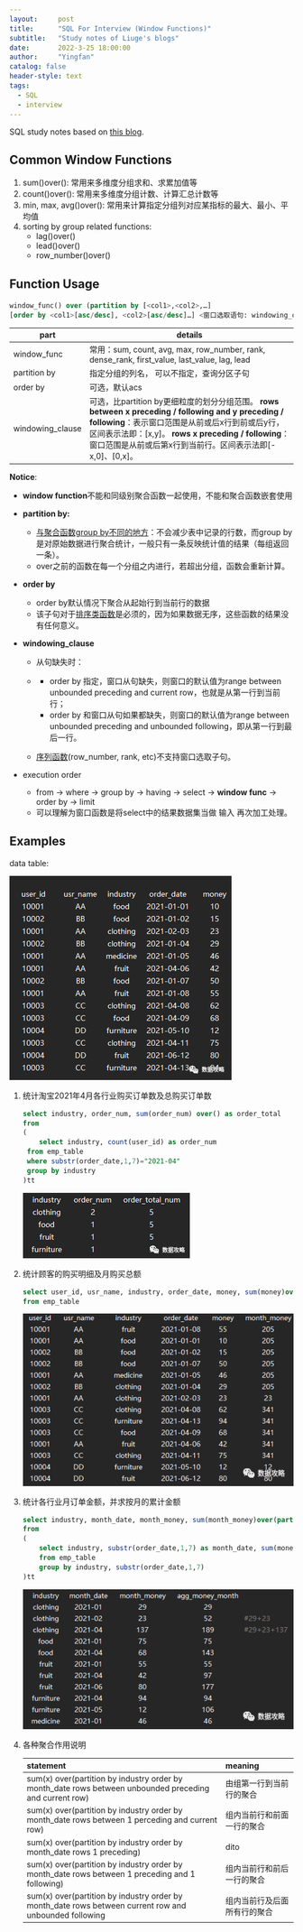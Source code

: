 ```yaml
---
layout:     post
title:      "SQL For Interview (Window Functions)"
subtitle:   "Study notes of Liuge's blogs"
date:       2022-3-25 18:00:00
author:     "Yingfan"
catalog: false
header-style: text
tags:
  - SQL
  - interview
---
```


SQL study notes based on [this blog](https://mp.weixin.qq.com/s/TJzvYLB52MjjnJRx6XQIrA).

## Common Window Functions

1. sum()over(): 常用来多维度分组求和、求累加值等
2. count()over(): 常用来多维度分组计数、计算汇总计数等
3. min, max, avg()over(): 常用来计算指定分组列对应某指标的最大、最小、平均值
4. sorting by group related functions:
   - lag()over()
   - lead()over()
   - row_number()over()

## Function Usage

```sql
window_func() over (partition by [<col1>,<col2>,…]
[order by <col1>[asc/desc], <col2>[asc/desc]…] <窗口选取语句: windowing_clause>))
```

| part             | details                                                      |
| ---------------- | ------------------------------------------------------------ |
| window_func      | 常用：sum, count, avg, max, row_number, rank, dense_rank, first_value, last_value, lag, lead |
| partition by     | 指定分组的列名， 可以不指定，查询分区子句                    |
| order by         | 可选，默认acs                                                |
| windowing_clause | 可选，比partition by更细粒度的划分分组范围。 **rows between x preceding / following and y preceding / following**：表示窗口范围是从前或后x行到前或后y行，区间表示法即：[x,y]。 **rows x preceding / following**：窗口范围是从前或后第x行到当前行。区间表示法即[-x,0]、[0,x]。 |

**Notice**:

- **window function**不能和同级别聚合函数一起使用，不能和聚合函数嵌套使用

- **partition by:**

  - <u>与聚合函数group by不同的地方</u>：不会减少表中记录的行数，而group by是对原始数据进行聚合统计，一般只有一条反映统计值的结果（每组返回一条）。
  - over之前的函数在每一个分组之内进行，若超出分组，函数会重新计算。

- **order by**

  - order by默认情况下聚合从起始行到当前行的数据
  - 该子句对于<u>排序类函数</u>是必须的，因为如果数据无序，这些函数的结果没有任何意义。

- **windowing_clause**

  - 从句缺失时：

  - - order by 指定，窗口从句缺失，则窗口的默认值为range between unbounded preceding and current row，也就是从第一行到当前行；
    - order by 和窗口从句如果都缺失，则窗口的默认值为range between unbounded preceding and unbounded following，即从第一行到最后一行。

  - <u>序列函数</u>(row_number, rank, etc)不支持窗口选取子句。

- execution order

  - from -> where -> group by -> having -> select -> **window func** -> order by -> limit
  - 可以理解为窗口函数是将select中的结果数据集当做 输入 再次加工处理。

## Examples

data table:

![](../img/in-post/post-sql/post-hive-ex1.png)

1. 统计淘宝2021年4月各行业购买订单数及总购买订单数

   ```sql
   select industry, order_num, sum(order_num) over() as order_total
   from
   (
       select industry, count(user_id) as order_num
   	from emp_table
   	where substr(order_date,1,7)="2021-04"
   	group by industry
   )tt
   
   ```

   ![](../img/in-post/post-sql/post-hive-ex2.png)

2. 统计顾客的购买明细及月购买总额

   ```sql
   select user_id, usr_name, industry, order_date, money, sum(money)over(partition by month(order_date)) as month_money
   from emp_table
   ```

   ![](../img/in-post/post-sql/post-hive-ex3.png)

3. 统计各行业月订单金额，并求按月的累计金额

   ```sql
   select industry, month_date, month_money, sum(month_money)over(partition by industry order by month_date) as agg_month_money
   from
   (
       select industry, substr(order_date,1,7) as month_date, sum(money) as month_money
       from emp_table
       group by industry, substr(order_date,1,7)
   )tt
   
   ```

   ![](../img/in-post/post-sql/post-hive-ex4.png)

4. 各种聚合作用说明

   | statement                                                    | meaning                      |
   | ------------------------------------------------------------ | ---------------------------- |
   | sum(x) over(partition by industry order by month_date rows between unbounded preceding and current row) | 由组第一行到当前行的聚合     |
   | sum(x) over(partition by industry order by month_date rows between 1 perceding and current row) | 组内当前行和前面一行的聚合   |
   | sum(x) over(partition by industry order by month_date rows 1 preceding) | dito                         |
   | sum(x) over(partition by industry order by month_date rows between 1 preceding and 1 following) | 组内当前行和前后一行的聚合   |
   | sum(x) over(partition by industry order by month_date rows between current row and unbounded following | 组内当前行及后面所有行的聚合 |

   
